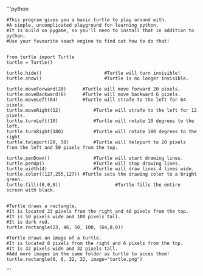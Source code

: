 '''python

	#This program gives you a basic turtle to play around with.
	#A simple, uncomplicated playground for learning python.
	#It is build on pygame, so you'll need to install that in addition to python. 
	#Use your favourite seach engine to find out how to do that!


	from turtle import Turtle
	turtle = Turtle()

	turtle.hide()						#Turtle will turn invisible!
	turtle.show()						#Turtle is no longer invisible.

	turtle.moveForward(20)		#Turtle will move forward 20 pixels.
	turtle.moveBackward(6)		#Turtle will move backward 6 pixels.
	turtle.moveLeft(64)			#Turtle will strafe to the left for 64 pixels.
	turtle.moveRight(12)			#Turtle will strafe to the left for 12 pixels.
	turtle.turnLeft(10)				#Turtle will rotate 10 degrees to the left.
	turtle.turnRight(180)			#Turtle will rotate 180 degrees to the right
	turtle.teleport(20, 50)			#Turtle will teleport to 20 pixels from the left and 50 pixels from the top.

	turtle.penDown()				#Turtle will start drawing lines.
	turtle.penUp()					#Turtle will stop drawing lines.
	turtle.width(4)					#Turtle will draw lines 4 lines wide.
	turtle.color((127,255,127))	#Turtle sets the drawing color to a bright green.
	turtle.fill((0,0,0))					#Turtle fills the entire screen with black.


	#Turtle draws a rectangle.
	#It is located 23 pixels from the right and 46 pixels from the top.
	#It is 50 pixels wide and 100 pixels tall.
	#It is dark red.
	turtle.rectangle(23, 46, 50, 100, (64,0,0))

	#Turtle draws an image of a turtle.
	#It is located 0 pixels from the right and 6 pixels from the top.
	#It is 32 pixels wide and 32 pixels tall.
	#Add more images in the same folder as turtle to acces them!
	turtle.rectangle(0, 6, 32, 32, image="turtle.png")	

'''
